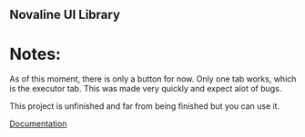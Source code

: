 ## Novaline UI Library

# Notes:
As of this moment, there is only a button for now. Only one tab works, which is the executor tab.
This was made very quickly and expect alot of bugs.

This project is unfinished and far from being finished but you can use it.


[Documentation](https://blinx.gitbook.io/untitled-1/)
